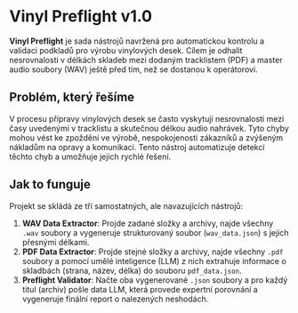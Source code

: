 # Vinyl Preflight v1.0

**Vinyl Preflight** je sada nástrojů navržená pro automatickou kontrolu a validaci podkladů pro výrobu vinylových desek. Cílem je odhalit nesrovnalosti v délkách skladeb mezi dodaným tracklistem (PDF) a master audio soubory (WAV) ještě před tím, než se dostanou k operátorovi.

## Problém, který řešíme

V procesu přípravy vinylových desek se často vyskytují nesrovnalosti mezi časy uvedenými v tracklistu a skutečnou délkou audio nahrávek. Tyto chyby mohou vést ke zpoždění ve výrobě, nespokojenosti zákazníků a zvýšeným nákladům na opravy a komunikaci. Tento nástroj automatizuje detekci těchto chyb a umožňuje jejich rychlé řešení.

## Jak to funguje

Projekt se skládá ze tří samostatných, ale navazujících nástrojů:

1.  **WAV Data Extractor**: Projde zadané složky a archivy, najde všechny `.wav` soubory a vygeneruje strukturovaný soubor (`wav_data.json`) s jejich přesnými délkami.
2.  **PDF Data Extractor**: Projde stejné složky a archivy, najde všechny `.pdf` soubory a pomocí umělé inteligence (LLM) z nich extrahuje informace o skladbách (strana, název, délka) do souboru `pdf_data.json`.
3.  **Preflight Validator**: Načte oba vygenerované `.json` soubory a pro každý titul (archiv) pošle data LLM, která provede expertní porovnání a vygeneruje finální report o nalezených neshodách.